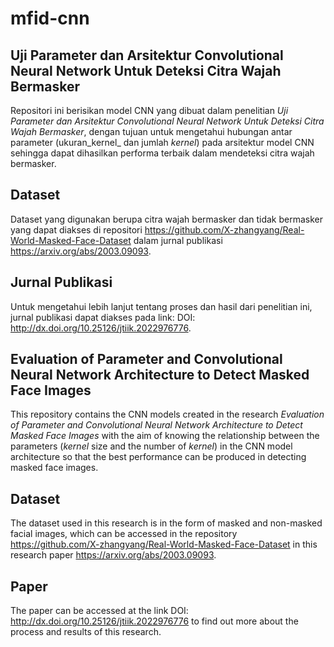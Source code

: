 # mfid-cnn
## Uji Parameter dan Arsitektur Convolutional Neural Network Untuk Deteksi Citra Wajah Bermasker
Repositori ini berisikan model CNN yang dibuat dalam penelitian _Uji Parameter dan Arsitektur Convolutional Neural Network Untuk Deteksi Citra Wajah Bermasker_, dengan tujuan untuk mengetahui hubungan antar parameter (ukuran_kernel_ dan jumlah _kernel_) pada arsitektur model CNN sehingga dapat dihasilkan performa terbaik dalam mendeteksi citra wajah bermasker.

## Dataset
Dataset yang digunakan berupa citra wajah bermasker dan tidak bermasker yang dapat diakses di repositori https://github.com/X-zhangyang/Real-World-Masked-Face-Dataset dalam jurnal publikasi https://arxiv.org/abs/2003.09093.

## Jurnal Publikasi
Untuk mengetahui lebih lanjut tentang proses dan hasil dari penelitian ini, jurnal publikasi dapat diakses pada link:
DOI: http://dx.doi.org/10.25126/jtiik.2022976776.


## Evaluation of Parameter and Convolutional Neural Network Architecture to Detect Masked Face Images
This repository contains the CNN models created in the research _Evaluation of Parameter and Convolutional Neural Network Architecture to Detect Masked Face Images_ with the aim of knowing the relationship between the parameters (_kernel_ size and the number of _kernel_) in the CNN model architecture so that the best performance can be produced in detecting masked face images. 

## Dataset
The dataset used in this research is in the form of masked and non-masked facial images, which can be accessed in the repository https://github.com/X-zhangyang/Real-World-Masked-Face-Dataset in this research paper https://arxiv.org/abs/2003.09093.

## Paper
The paper can be accessed at the link DOI: http://dx.doi.org/10.25126/jtiik.2022976776 to find out more about the process and results of this research.